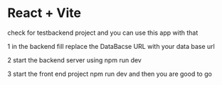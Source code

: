 # React + Vite

check for testbackend project and you can use this app with that

1 in the backend fill replace the DataBacse URL with your data base url

2 start the backend server using npm run dev

3 start the front end project npm run dev and then you are good to go

